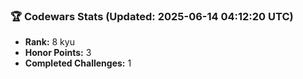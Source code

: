### 🏆 Codewars Stats (Updated: 2025-06-14 04:12:20 UTC)

- **Rank:** 8 kyu
- **Honor Points:** 3
- **Completed Challenges:** 1
